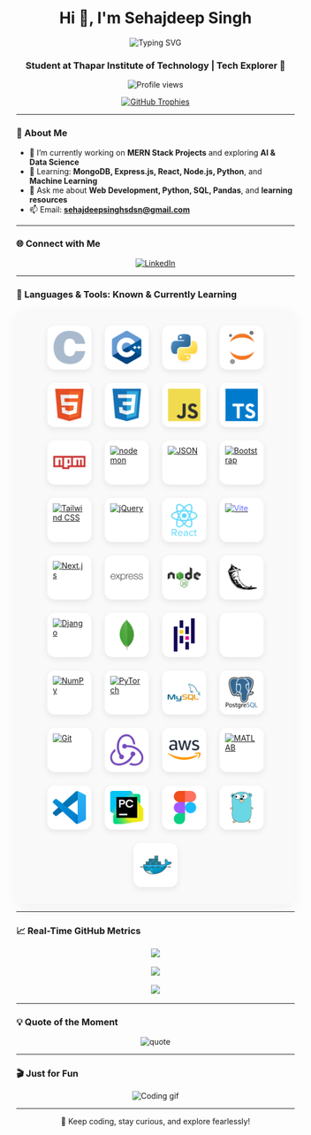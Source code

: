 <h1 align="center">Hi 👋, I'm Sehajdeep Singh</h1>

<p align="center">
  <img src="https://readme-typing-svg.herokuapp.com?font=Fira+Code&duration=4000&pause=1500&center=true&vCenter=true&multiline=true&width=700&height=100&lines=Web+Developer+%7C+Data+Science+Enthusiast;AI+Explorer+%7C+Machine+Learning+Learner;Lifelong+Learner+%F0%9F%93%9A+%7C+Tech+Enthusiast+%F0%9F%94%A5" alt="Typing SVG" />
</p>

<h3 align="center">Student at Thapar Institute of Technology | Tech Explorer 🚀</h3>

<p align="center">
  <img src="https://komarev.com/ghpvc/?username=sehajdeepsingh95&label=Profile%20views&color=0e75b6&style=flat" alt="Profile views" />
</p>

<p align="center">
  <a href="https://github.com/ryo-ma/github-profile-trophy">
    <img src="https://github-profile-trophy.vercel.app/?username=sehajdeepsingh95&theme=algolia&no-bg=true&no-frame=true&margin-w=10" alt="GitHub Trophies" />
  </a>
</p>

---

### 🧠 About Me

- 🔭 I’m currently working on **MERN Stack Projects** and exploring **AI & Data Science**
- 🌱 Learning: **MongoDB, Express.js, React, Node.js, Python**, and **Machine Learning**
- 💬 Ask me about **Web Development, Python, SQL, Pandas**, and **learning resources**
- 📫 Email: **sehajdeepsinghsdsn@gmail.com**

---

### 🌐 Connect with Me

<p align="center">
  <a href="https://linkedin.com/in/sehajdeep-singh-75b50b309" target="_blank">
    <img src="https://img.shields.io/badge/LinkedIn-blue?logo=linkedin&style=for-the-badge" alt="LinkedIn" />
  </a>
</p>

---

### 🧰 Languages & Tools: Known & Currently Learning

<div style="
  display: flex;
  flex-wrap: wrap;
  justify-content: center;
  gap: 24px;
  padding: 30px;
  background: #f9f9f9;
  border-radius: 16px;
  box-shadow: 0 8px 24px rgba(0, 0, 0, 0.05);
">

  <a href="https://www.cprogramming.com/" target="_blank" title="C" style="width:80px;height:80px;display:flex;align-items:center;justify-content:center;background:white;border-radius:14px;box-shadow:0 4px 12px rgba(0,0,0,0.08);transition:transform 0.3s ease;" onmouseover="this.style.transform='scale(1.1)'" onmouseout="this.style.transform='scale(1)'">
    <img src="https://raw.githubusercontent.com/devicons/devicon/master/icons/c/c-original.svg" alt="C" width="60" height="60" />
  </a>

  <a href="https://www.w3schools.com/cpp/" target="_blank" title="C++" style="width:80px;height:80px;display:flex;align-items:center;justify-content:center;background:white;border-radius:14px;box-shadow:0 4px 12px rgba(0,0,0,0.08);transition:transform 0.3s ease;" onmouseover="this.style.transform='scale(1.1)'" onmouseout="this.style.transform='scale(1)'">
    <img src="https://raw.githubusercontent.com/devicons/devicon/master/icons/cplusplus/cplusplus-original.svg" alt="C++" width="60" height="60" />
  </a>

  <a href="https://www.python.org" target="_blank" title="Python" style="width:80px;height:80px;display:flex;align-items:center;justify-content:center;background:white;border-radius:14px;box-shadow:0 4px 12px rgba(0,0,0,0.08);transition:transform 0.3s ease;" onmouseover="this.style.transform='scale(1.1)'" onmouseout="this.style.transform='scale(1)'">
    <img src="https://raw.githubusercontent.com/devicons/devicon/master/icons/python/python-original.svg" alt="Python" width="60" height="60" />
  </a>

  <a href="https://jupyter.org/" target="_blank" title="Jupyter Notebook" target="_blank" title="Juypter Notebook" style="width:80px;height:80px;display:flex;align-items:center;justify-content:center;background:white;border-radius:14px;box-shadow:0 4px 12px rgba(0,0,0,0.08);transition:transform 0.3s ease;" onmouseover="this.style.transform='scale(1.1)'" onmouseout="this.style.transform='scale(1)'">
   <img src="https://raw.githubusercontent.com/devicons/devicon/master/icons/jupyter/jupyter-original.svg" alt="Jupyter Notebook" width="60" height="60" />
  </a>

  <a href="https://developer.mozilla.org/en-US/docs/Web/HTML" target="_blank" title="HTML" style="width:80px;height:80px;display:flex;align-items:center;justify-content:center;background:white;border-radius:14px;box-shadow:0 4px 12px rgba(0,0,0,0.08);transition:transform 0.3s ease;" onmouseover="this.style.transform='scale(1.1)'" onmouseout="this.style.transform='scale(1)'">
   <img src="https://raw.githubusercontent.com/devicons/devicon/master/icons/html5/html5-original.svg" alt="HTML" width="60" height="60" />
  </a>

   <a href="https://developer.mozilla.org/en-US/docs/Web/CSS" target="_blank" title="CSS" style="width:80px;height:80px;display:flex;align-items:center;justify-content:center;background:white;border-radius:14px;box-shadow:0 4px 12px rgba(0,0,0,0.08);transition:transform 0.3s ease;" onmouseover="this.style.transform='scale(1.1)'" onmouseout="this.style.transform='scale(1)'">
       <img src="https://raw.githubusercontent.com/devicons/devicon/master/icons/css3/css3-original.svg" alt="CSS" width="60" height="60" />
  </a>

  <a href="https://developer.mozilla.org/en-US/docs/Web/JavaScript" target="_blank" title="JavaScript" style="width:80px;height:80px;display:flex;align-items:center;justify-content:center;background:white;border-radius:14px;box-shadow:0 4px 12px rgba(0,0,0,0.08);transition:transform 0.3s ease;" onmouseover="this.style.transform='scale(1.1)'" onmouseout="this.style.transform='scale(1)'">
    <img src="https://raw.githubusercontent.com/devicons/devicon/master/icons/javascript/javascript-original.svg" alt="JavaScript" width="60" height="60" />
  </a>

  <a href="https://www.typescriptlang.org/" target="_blank" title="TypeScript" style="width:80px;height:80px;display:flex;align-items:center;justify-content:center;background:white;border-radius:14px;box-shadow:0 4px 12px rgba(0,0,0,0.08);transition:transform 0.3s ease;" onmouseover="this.style.transform='scale(1.1)'" onmouseout="this.style.transform='scale(1)'">
    <img src="https://raw.githubusercontent.com/devicons/devicon/master/icons/typescript/typescript-original.svg" alt="TypeScript" width="60" height="60" />
  </a>

  <a href="https://www.npmjs.com/" target="_blank" title="npm" style="width:80px;height:80px;display:flex;align-items:center;justify-content:center;background:white;border-radius:14px;box-shadow:0 4px 12px rgba(0,0,0,0.08);transition:transform 0.3s ease;" onmouseover="this.style.transform='scale(1.1)'" onmouseout="this.style.transform='scale(1)'">
  <img src="https://raw.githubusercontent.com/devicons/devicon/master/icons/npm/npm-original-wordmark.svg" alt="npm" width="60" height="60" />
</a>

<a href="https://www.npmjs.com/package/nodemon" target="_blank" title="nodemon" style="width:80px;height:80px;display:flex;align-items:center;justify-content:center;background:white;border-radius:14px;box-shadow:0 4px 12px rgba(0,0,0,0.08);transition:transform 0.3s ease;" onmouseover="this.style.transform='scale(1.1)'" onmouseout="this.style.transform='scale(1)'">
  <img src="https://www.vectorlogo.zone/logos/nodemonio/nodemonio-icon.svg" alt="nodemon" width="60" height="60" />
</a>

  <a href="https://www.json.org/" target="_blank" title="JSON" style="width:80px;height:80px;display:flex;align-items:center;justify-content:center;background:white;border-radius:14px;box-shadow:0 4px 12px rgba(0,0,0,0.08);transition:transform 0.3s ease;" onmouseover="this.style.transform='scale(1.1)'" onmouseout="this.style.transform='scale(1)'">
  <img src="https://cdn.jsdelivr.net/gh/devicons/devicon/icons/json/json-original.svg" alt="JSON" width="60" height="60" />
</a>

  <a href="https://getbootstrap.com" target="_blank" title="Bootstrap" style="width:80px;height:80px;display:flex;align-items:center;justify-content:center;background:white;border-radius:14px;box-shadow:0 4px 12px rgba(0,0,0,0.08);transition:transform 0.3s ease;" onmouseover="this.style.transform='scale(1.1)'" onmouseout="this.style.transform='scale(1)'">
   <img src="https://cdn.worldvectorlogo.com/logos/bootstrap-5-1.svg" alt="Bootstrap" width="60" height="60" />
</a>

  <a href="https://tailwindcss.com/" target="_blank" title="Tailwind CSS" style="width:80px;height:80px;display:flex;align-items:center;justify-content:center;background:white;border-radius:14px;box-shadow:0 4px 12px rgba(0,0,0,0.08);transition:transform 0.3s ease;" onmouseover="this.style.transform='scale(1.1)'" onmouseout="this.style.transform='scale(1)'">
    <img src="https://www.vectorlogo.zone/logos/tailwindcss/tailwindcss-icon.svg" alt="Tailwind CSS" width="60" height="60" />
  </a>

<a href="https://jquery.com" target="_blank" title="jQuery" style="width:80px;height:80px;display:flex;align-items:center;justify-content:center;background:white;border-radius:14px;box-shadow:0 4px 12px rgba(0,0,0,0.08);transition:transform 0.3s ease;" onmouseover="this.style.transform='scale(1.1)'" onmouseout="this.style.transform='scale(1)'">
  <img src="https://cdn.worldvectorlogo.com/logos/jquery-4.svg" alt="jQuery" width="60" height="60" />
</a>

  <a href="https://reactjs.org/" target="_blank" title="React" style="width:80px;height:80px;display:flex;align-items:center;justify-content:center;background:white;border-radius:14px;box-shadow:0 4px 12px rgba(0,0,0,0.08);transition:transform 0.3s ease;" onmouseover="this.style.transform='scale(1.1)'" onmouseout="this.style.transform='scale(1)'">
    <img src="https://raw.githubusercontent.com/devicons/devicon/master/icons/react/react-original-wordmark.svg" alt="React" width="60" height="60" />
  </a>

  <a href="https://vitejs.dev/" target="_blank" title="Vite" style="width:80px;height:80px;display:flex;align-items:center;justify-content:center;background:white;border-radius:14px;box-shadow:0 4px 12px rgba(0,0,0,0.08);transition:transform 0.3s ease;" onmouseover="this.style.transform='scale(1.1)'" onmouseout="this.style.transform='scale(1)'">
    <img src="https://vitejs.dev/logo.svg" alt="Vite" width="60" height="60" style="color:#646cff;" />
</a>

  <a href="https://nextjs.org/" target="_blank" title="Next.js" style="width:80px;height:80px;display:flex;align-items:center;justify-content:center;background:white;border-radius:14px;box-shadow:0 4px 12px rgba(0,0,0,0.08);transition:transform 0.3s ease;" onmouseover="this.style.transform='scale(1.1)'" onmouseout="this.style.transform='scale(1)'">
    <img src="https://cdn.jsdelivr.net/gh/devicons/devicon/icons/nextjs/nextjs-original.svg"
       alt="Next.js" width="60" height="60">
 </a>

<a href="https://expressjs.com/" target="_blank" title="Express.js" style="width:80px;height:80px;display:flex;align-items:center;justify-content:center;background:white;border-radius:14px;box-shadow:0 4px 12px rgba(0,0,0,0.08);transition:transform 0.3s ease;" onmouseover="this.style.transform='scale(1.1)'" onmouseout="this.style.transform='scale(1)'">
  <img src="https://raw.githubusercontent.com/devicons/devicon/master/icons/express/express-original-wordmark.svg" alt="Express.js" width="60" height="60" />
</a>

  <a href="https://nodejs.org" target="_blank" title="Node.js" style="width:80px;height:80px;display:flex;align-items:center;justify-content:center;background:white;border-radius:14px;box-shadow:0 4px 12px rgba(0,0,0,0.08);transition:transform 0.3s ease;" onmouseover="this.style.transform='scale(1.1)'" onmouseout="this.style.transform='scale(1)'">
    <img src="https://raw.githubusercontent.com/devicons/devicon/master/icons/nodejs/nodejs-original-wordmark.svg" alt="Node.js" width="60" height="60" />
  </a>

  <a href="https://flask.palletsprojects.com/" target="_blank" title="Flask" style="width:80px;height:80px;display:flex;align-items:center;justify-content:center;background:white;border-radius:14px;box-shadow:0 4px 12px rgba(0,0,0,0.08);transition:transform 0.3s ease;" onmouseover="this.style.transform='scale(1.1)'" onmouseout="this.style.transform='scale(1)'">
  <img src="https://raw.githubusercontent.com/devicons/devicon/master/icons/flask/flask-original.svg" alt="Flask" width="60" height="60" />
</a>

  <a href="https://www.djangoproject.com/" target="_blank" title="Django" style="width:80px;height:80px;display:flex;align-items:center;justify-content:center;background:white;border-radius:14px;box-shadow:0 4px 12px rgba(0,0,0,0.08);transition:transform 0.3s ease;" onmouseover="this.style.transform='scale(1.1)'" onmouseout="this.style.transform='scale(1)'">
    <img src="https://cdn.worldvectorlogo.com/logos/django.svg" alt="Django" width="60" height="60" />
  </a>

  <a href="https://www.mongodb.com/" target="_blank" title="MongoDB" style="width:80px;height:80px;display:flex;align-items:center;justify-content:center;background:white;border-radius:14px;box-shadow:0 4px 12px rgba(0,0,0,0.08);transition:transform 0.3s ease;" onmouseover="this.style.transform='scale(1.1)'" onmouseout="this.style.transform='scale(1)'">
   <img src="https://raw.githubusercontent.com/devicons/devicon/master/icons/mongodb/mongodb-original.svg" alt="MongoDB" width="60" height="60" />
</a>

  <a href="https://pandas.pydata.org/" target="_blank" title="Pandas" style="width:80px;height:80px;display:flex;align-items:center;justify-content:center;background:white;border-radius:14px;box-shadow:0 4px 12px rgba(0,0,0,0.08);transition:transform 0.3s ease;" onmouseover="this.style.transform='scale(1.1)'" onmouseout="this.style.transform='scale(1)'">
    <img src="https://raw.githubusercontent.com/devicons/devicon/2ae2a900d2f041da66e950e4d48052658d850630/icons/pandas/pandas-original.svg" alt="Pandas" width="60" height="60" />
  </a>

  <a href="https://www.prisma.io/" target="_blank" title="Prisma" style="width:80px;height:80px;display:flex;align-items:center;justify-content:center;background:white;border-radius:14px;box-shadow:0 4px 12px rgba(0,0,0,0.08);transition:transform 0.3s ease;" onmouseover="this.style.transform='scale(1.1)'" onmouseout="this.style.transform='scale(1)'">
  <img src="https://raw.githubusercontent.com/prisma/presskit/main/Assets/Prisma-LightSymbol.svg" alt="Prisma" width="60" height="60" />
</a>


  <a href="https://numpy.org/" target="_blank" title="NumPy" style="width:80px;height:80px;display:flex;align-items:center;justify-content:center;background:white;border-radius:14px;box-shadow:0 4px 12px rgba(0,0,0,0.08);transition:transform 0.3s ease;" onmouseover="this.style.transform='scale(1.1)'" onmouseout="this.style.transform='scale(1)'">
    <img src="https://upload.wikimedia.org/wikipedia/commons/3/31/NumPy_logo_2020.svg" alt="NumPy" width="60" height="60" />
  </a>

  <a href="https://pytorch.org/" target="_blank" title="PyTorch" style="width:80px;height:80px;display:flex;align-items:center;justify-content:center;background:white;border-radius:14px;box-shadow:0 4px 12px rgba(0,0,0,0.08);transition:transform 0.3s ease;" onmouseover="this.style.transform='scale(1.1)'" onmouseout="this.style.transform='scale(1)'">
    <img src="https://www.vectorlogo.zone/logos/pytorch/pytorch-icon.svg" alt="PyTorch" width="60" height="60" />
  </a>

  <a href="https://www.mysql.com/" target="_blank" title="MySQL" style="width:80px;height:80px;display:flex;align-items:center;justify-content:center;background:white;border-radius:14px;box-shadow:0 4px 12px rgba(0,0,0,0.08);transition:transform 0.3s ease;" onmouseover="this.style.transform='scale(1.1)'" onmouseout="this.style.transform='scale(1)'">
    <img src="https://raw.githubusercontent.com/devicons/devicon/master/icons/mysql/mysql-original-wordmark.svg" alt="MySQL" width="60" height="60" />
  </a>

  <a href="https://www.postgresql.org/" target="_blank" title="PostgreSQL" style="width:80px;height:80px;display:flex;align-items:center;justify-content:center;background:white;border-radius:14px;box-shadow:0 4px 12px rgba(0,0,0,0.08);transition:transform 0.3s ease;" onmouseover="this.style.transform='scale(1.1)'" onmouseout="this.style.transform='scale(1)'">
    <img src="https://raw.githubusercontent.com/devicons/devicon/master/icons/postgresql/postgresql-original-wordmark.svg" alt="PostgreSQL" width="60" height="60" />
  </a>

  <a href="https://git-scm.com/" target="_blank" title="Git" style="width:80px;height:80px;display:flex;align-items:center;justify-content:center;background:white;border-radius:14px;box-shadow:0 4px 12px rgba(0,0,0,0.08);transition:transform 0.3s ease;" onmouseover="this.style.transform='scale(1.1)'" onmouseout="this.style.transform='scale(1)'">
    <img src="https://www.vectorlogo.zone/logos/git-scm/git-scm-icon.svg" alt="Git" width="60" height="60" />
  </a>

<a href="https://redux.js.org/" target="_blank" title="Redux" style="width:80px;height:80px;display:flex;align-items:center;justify-content:center;background:white;border-radius:14px;box-shadow:0 4px 12px rgba(0,0,0,0.08);transition:transform 0.3s ease;" onmouseover="this.style.transform='scale(1.1)'" onmouseout="this.style.transform='scale(1)'">
  <img src="https://raw.githubusercontent.com/devicons/devicon/master/icons/redux/redux-original.svg" alt="Redux" width="60" height="60" />
</a>


  <a href="https://aws.amazon.com" target="_blank" title="AWS" style="width:80px;height:80px;display:flex;align-items:center;justify-content:center;background:white;border-radius:14px;box-shadow:0 4px 12px rgba(0,0,0,0.08);transition:transform 0.3s ease;" onmouseover="this.style.transform='scale(1.1)'" onmouseout="this.style.transform='scale(1)'">
    <img src="https://raw.githubusercontent.com/devicons/devicon/master/icons/amazonwebservices/amazonwebservices-original-wordmark.svg" alt="AWS" width="60" height="60" />
  </a>

  <a href="https://www.mathworks.com/products/matlab.html" target="_blank" title="MATLAB" style="width:80px;height:80px;display:flex;align-items:center;justify-content:center;background:white;border-radius:14px;box-shadow:0 4px 12px rgba(0,0,0,0.08);transition:transform 0.3s ease;" onmouseover="this.style.transform='scale(1.1)'" onmouseout="this.style.transform='scale(1)'">
    <img src="https://upload.wikimedia.org/wikipedia/commons/2/21/Matlab_Logo.png" alt="MATLAB" width="60" height="60" />
  </a>

<a href="https://code.visualstudio.com/" target="_blank" title="VS Code" style="width:80px;height:80px;display:flex;align-items:center;justify-content:center;background:white;border-radius:14px;box-shadow:0 4px 12px rgba(0,0,0,0.08);transition:transform 0.3s ease;" onmouseover="this.style.transform='scale(1.1)'" onmouseout="this.style.transform='scale(1)'">
  <img src="https://raw.githubusercontent.com/devicons/devicon/master/icons/vscode/vscode-original.svg" alt="VS Code" width="60" height="60" />
</a>

<a href="https://www.jetbrains.com/pycharm/" target="_blank" title="PyCharm" style="width:80px;height:80px;display:flex;align-items:center;justify-content:center;background:white;border-radius:14px;box-shadow:0 4px 12px rgba(0,0,0,0.08);transition:transform 0.3s ease;" onmouseover="this.style.transform='scale(1.1)'" onmouseout="this.style.transform='scale(1)'">
  <img src="https://raw.githubusercontent.com/devicons/devicon/master/icons/pycharm/pycharm-original.svg" alt="PyCharm" width="60" height="60" />
</a>
<a href="https://www.figma.com/" target="_blank" title="Figma" style="width:80px;height:80px;display:flex;align-items:center;justify-content:center;background:white;border-radius:14px;box-shadow:0 4px 12px rgba(0,0,0,0.08);transition:transform 0.3s ease;" onmouseover="this.style.transform='scale(1.1)'" onmouseout="this.style.transform='scale(1)'">
  <img src="https://raw.githubusercontent.com/devicons/devicon/master/icons/figma/figma-original.svg" alt="Figma" width="60" height="60" />
</a>

<a href="https://golang.org/" target="_blank" title="Go" style="width:80px;height:80px;display:flex;align-items:center;justify-content:center;background:white;border-radius:14px;box-shadow:0 4px 12px rgba(0,0,0,0.08);transition:transform 0.3s ease;" onmouseover="this.style.transform='scale(1.1)'" onmouseout="this.style.transform='scale(1)'">
  <img src="https://raw.githubusercontent.com/devicons/devicon/master/icons/go/go-original.svg" alt="Go" width="60" height="60" />
</a>

<a href="https://www.docker.com/" target="_blank" title="Docker" style="width:80px;height:80px;display:flex;align-items:center;justify-content:center;background:white;border-radius:14px;box-shadow:0 4px 12px rgba(0,0,0,0.08);transition:transform 0.3s ease;" onmouseover="this.style.transform='scale(1.1)'" onmouseout="this.style.transform='scale(1)'">
  <img src="https://raw.githubusercontent.com/devicons/devicon/master/icons/docker/docker-original.svg" alt="Docker" width="60" height="60" />
</a>


</div>



---

### 📈 Real-Time GitHub Metrics

<p align="center">
  <img src="https://github-readme-stats.vercel.app/api?username=sehajdeepsingh95&theme=tokyonight&show_icons=true&hide_border=false&count_private=true" />
</p>

<p align="center">
  <img src="https://github-readme-streak-stats.herokuapp.com?user=sehajdeepsingh95&theme=tokyonight&hide_border=false" />
</p>

<p align="center">
  <img src="https://github-readme-stats.vercel.app/api/top-langs/?username=sehajdeepsingh95&layout=compact&theme=tokyonight&hide_border=false" />
</p>

---

### 💡 Quote of the Moment

<p align="center">
  <img src="https://quotes-github-readme.vercel.app/api?type=horizontal&theme=radical" alt="quote" />
</p>

---

### 🎬 Just for Fun

<p align="center">
  <img src="https://media.giphy.com/media/qgQUggAC3Pfv687qPC/giphy.gif" width="480" height="270" alt="Coding gif" />
</p>

---

<p align="center">🚀 Keep coding, stay curious, and explore fearlessly!</p>
